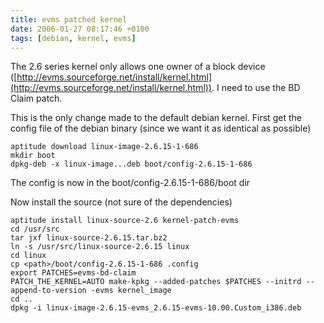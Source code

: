 ```yaml
---
title: evms patched kernel
date: 2006-01-27 08:17:46 +0100
tags: [debian, kernel, evms]
---
```


The 2.6 series kernel only allows one owner of a block device ([http://evms.sourceforge.net/install/kernel.html](http://evms.sourceforge.net/install/kernel.html)). I need to use the BD Claim patch.

This is the only change made to the default debian kernel. First get the config file of the debian binary (since we want it as identical as possible)

    aptitude download linux-image-2.6.15-1-686
    mkdir boot
    dpkg-deb -x linux-image...deb boot/config-2.6.15-1-686

The config is now in the boot/config-2.6.15-1-686/boot dir

Now install the source (not sure of the dependencies)

    aptitude install linux-source-2.6 kernel-patch-evms
    cd /usr/src
    tar jxf linux-source-2.6.15.tar.bz2
    ln -s /usr/src/linux-source-2.6.15 linux
    cd linux
    cp <path>/boot/config-2.6.15-1-686 .config
    export PATCHES=evms-bd-claim
    PATCH_THE_KERNEL=AUTO make-kpkg --added-patches $PATCHES --initrd --append-to-version -evms kernel_image
    cd ..
    dpkg -i linux-image-2.6.15-evms_2.6.15-evms-10.00.Custom_i386.deb
